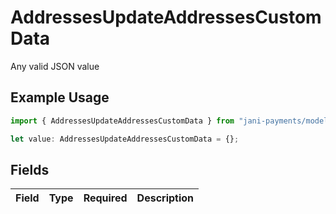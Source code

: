 # AddressesUpdateAddressesCustomData

Any valid JSON value

## Example Usage

```typescript
import { AddressesUpdateAddressesCustomData } from "jani-payments/models/operations";

let value: AddressesUpdateAddressesCustomData = {};
```

## Fields

| Field       | Type        | Required    | Description |
| ----------- | ----------- | ----------- | ----------- |